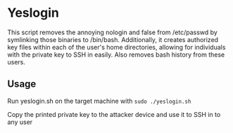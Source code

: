 # Yeslogin

This script removes the annoying nologin and false from /etc/passwd by symlinking those binaries to /bin/bash. Additionally, it creates authorized key files within each of the user's home directories, allowing for individuals with the private key to SSH in easily. Also removes bash history from these users.

## Usage

Run yeslogin.sh on the target machine with `sudo ./yeslogin.sh`

Copy the printed private key to the attacker device and use it to SSH in to any user